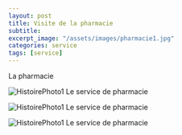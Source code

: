 ```yaml
---
layout: post
title: Visite de la pharmacie
subtitle:
excerpt_image: "/assets/images/pharmacie1.jpg"
categories: service
tags: [service]
---
```


La pharmacie


![HistoirePhoto1](https://ch-clamecy.github.io/JEP2025/assets/images/pharmacie2.jpg)  Le service de pharmacie


![HistoirePhoto1](https://ch-clamecy.github.io/JEP2025/assets/images/Pharmacie-2.jpg)  Le service de pharmacie


![HistoirePhoto1](https://ch-clamecy.github.io/JEP2025/assets/images/Pharmacie-6.jpg)  Le service de pharmacie
